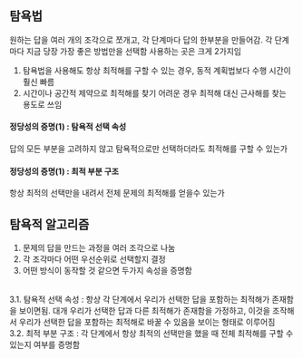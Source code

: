 ## 탐욕법
원하는 답을 여러 개의 조각으로 쪼개고, 각 단계마다 답의 한부분을 만들어감. 각 단계마다 지금 당장 가장 좋은 방법만을 선택함
사용하는 곳은 크게 2가지임
1. 탐욕법을 사용해도 항상 최적해를 구할 수 있는 경우, 동적 계획법보다 수행 시간이 훨신 빠름
2. 시간이나 공간적 제약으로 최적해를 찾기 어려운 경우 최적해 대신 근사해를 찾는 용도로 쓰임

#### 정당성의 증명(1) : 탐욕적 선택 속성
답의 모든 부분을 고려하지 않고 탐욕적으로만 선택하더라도 최적해를 구할 수 있는가

#### 정당성의 증명(1) : 최적 부분 구조
항상 최적의 선택만을 내려서 전체 문제의 최적해를 얻을수 있는가

## 탐욕적 알고리즘
1. 문제의 답을 만드는 과정을 여러 조각으로 나눔
2. 각 조각마다 어떤 우선순위로 선택할지 결정
3. 어떤 방식이 동작할 것 같으면 두가지 속성을 증명함
<br>
3.1. 탐욕적 선택 속성 : 항상 각 단계에서 우리가 선택한 답을 포함하는 최적해가 존재함을 보이면됨. 대개 우리가 선택한 답과 다른 최적해가 존재함을 가정하고, 이것을 조작해서 우리가 선택한 답을 포함하는 최적해로 바꿀 수 있음을 보이는 형태로 이루어짐
<br>
3.2. 최적 부분 구조 : 각 단계에서 항상 최적의 선택만을 했을 때 전체 최적해를 구할 수 있는지 여부를 증명함